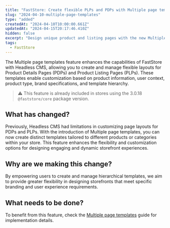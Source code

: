 ```yaml
---
title: "FastStore: Create flexible PLPs and PDPs with Multiple page templates"
slug: "2024-04-10-multiple-page-templates"
type: "added"
createdAt: "2024-04-10T10:00:00.661Z"
updatedAt: "2024-04-15T20:17:46.410Z"
hidden: false
excerpt: "Design unique product and listing pages with the new Multiple Page Templates for FastStore users."
tags:
  - FastStore
---
```


The Multiple page templates feature enhances the capabilities of FastStore with Headless CMS, allowing you to create and manage flexible layouts for Product Details Pages (PDPs) and Product Listing Pages (PLPs). These templates enable customization based on product information, user context, product type, brand specifications, and template hierarchy.

> ⚠️ This feature is already included in stores using the 3.0.18 `@faststore/core` package version.

## What has changed?

Previously, Headless CMS had limitations in customizing page layouts for PDPs and PLPs. With the introduction of Multiple page templates, you can now create distinct templates tailored to different products or categories within your store. This feature enhances the flexibility and customization options for designing engaging and dynamic storefront experiences.

## Why are we making this change?

By empowering users to create and manage hierarchical templates, we aim to provide greater flexibility in designing storefronts that meet specific branding and user experience requirements.

## What needs to be done?

To benefit from this feature, check the [Multiple page templates](https://developers.vtex.com/docs/guides/faststore/headless-cms-multiple-page-template) guide for implementation details.
